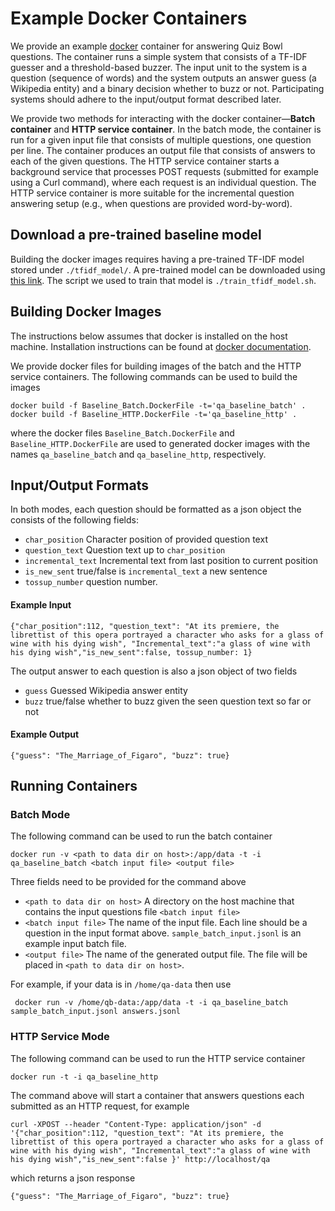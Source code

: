 # Example Docker Containers

We provide an example [docker](http://docker.com) container for answering
Quiz Bowl questions. The container runs a simple system
that consists of a TF-IDF guesser and a threshold-based buzzer.
The input unit to the system is a question (sequence of words)
and the system outputs an answer guess (a Wikipedia entity)
and a binary decision whether to buzz or not.
Participating systems should adhere to the input/output format
described later.


We provide two methods for interacting with the docker
container—**Batch container** and **HTTP service container**.
In the batch mode, the container is run for a given input
file that consists of multiple questions, one question per line.
The container produces an output file that consists of answers
to each of the given questions. The HTTP service container
starts a background service that processes POST requests
(submitted for example using a Curl command), where each
request is an individual question. The HTTP service container
is more suitable for the incremental question answering setup
(e.g., when questions are provided word-by-word).


## Download a pre-trained baseline model
Building the docker images requires having a pre-trained
TF-IDF model stored under `./tfidf_model/`.
A pre-trained model can be downloaded using [this link](https://drive.google.com/file/d/1nqMPaMxnygGEz_VF1CoMK9XYQawl9Nov/view?usp=sharing). The script we used to train
that model is `./train_tfidf_model.sh`.


## Building Docker Images
The instructions below assumes that docker is installed on
the host machine. Installation instructions can be found
at [docker documentation](https://docs.docker.com/docker-for-mac/install/).

We provide docker files for building images of the batch
and the HTTP service containers. The following commands
can be used to build the images

  	docker build -f Baseline_Batch.DockerFile -t='qa_baseline_batch' .
  	docker build -f Baseline_HTTP.DockerFile -t='qa_baseline_http' .

where the docker files `Baseline_Batch.DockerFile` and
`Baseline_HTTP.DockerFile` are used to generated docker images
with the names `qa_baseline_batch` and `qa_baseline_http`, respectively.
## Input/Output Formats
In both modes, each question should be formatted as a json object
the consists of the following fields:
 * `char_position` Character position of provided question text
 * `question_text` Question text up to `char_position`
 * `incremental_text` Incremental text from last position to current position
 * `is_new_sent` true/false is `incremental_text` a new sentence
 * `tossup_number` question number.

#### Example Input

   	{"char_position":112, "question_text": "At its premiere, the librettist of this opera portrayed a character who asks for a glass of wine with his dying wish", "Incremental_text":"a glass of wine with his dying wish","is_new_sent":false, tossup_number: 1}

The output answer to each question is also a json object of two fields
 * `guess` Guessed Wikipedia answer entity
 * `buzz` true/false whether to buzz given the seen question text so far or not

#### Example Output

  	{"guess": "The_Marriage_of_Figaro", "buzz": true}

## Running Containers

### Batch Mode
The following command can be used to run the batch container

  	docker run -v <path to data dir on host>:/app/data -t -i qa_baseline_batch <batch input file> <output file>

Three fields need to be provided for the command above
 * `<path to data dir on host>` A directory on the host machine that contains the input questions file `<batch input file>`
 * `<batch input file>` The name of the input file. Each line
    should be a question in the input format above. `sample_batch_input.jsonl` is an example input batch file.
 * `<output file>` The name of the generated output file. The file
    will be placed in `<path to data dir on host>`.

 For example, if your data is in `/home/qa-data` then use

  	 docker run -v /home/qb-data:/app/data -t -i qa_baseline_batch sample_batch_input.jsonl answers.jsonl


### HTTP Service Mode
The following command can be used to run the HTTP service container

  	docker run -t -i qa_baseline_http

The command above will start a container that answers questions
each submitted as an HTTP request, for example

  	curl -XPOST --header "Content-Type: application/json" -d '{"char_position":112, "question_text": "At its premiere, the librettist of this opera portrayed a character who asks for a glass of wine with his dying wish", "Incremental_text":"a glass of wine with his dying wish","is_new_sent":false }' http://localhost/qa

which returns a json response

  	{"guess": "The_Marriage_of_Figaro", "buzz": true}
